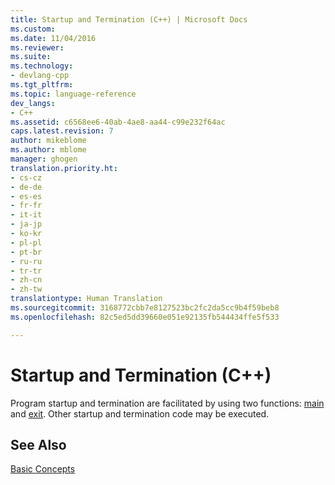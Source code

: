 ```yaml
---
title: Startup and Termination (C++) | Microsoft Docs
ms.custom: 
ms.date: 11/04/2016
ms.reviewer: 
ms.suite: 
ms.technology:
- devlang-cpp
ms.tgt_pltfrm: 
ms.topic: language-reference
dev_langs:
- C++
ms.assetid: c6568ee6-40ab-4ae8-aa44-c99e232f64ac
caps.latest.revision: 7
author: mikeblome
ms.author: mblome
manager: ghogen
translation.priority.ht:
- cs-cz
- de-de
- es-es
- fr-fr
- it-it
- ja-jp
- ko-kr
- pl-pl
- pt-br
- ru-ru
- tr-tr
- zh-cn
- zh-tw
translationtype: Human Translation
ms.sourcegitcommit: 3168772cbb7e8127523bc2fc2da5cc9b4f59beb8
ms.openlocfilehash: 82c5ed5dd39660e051e92135fb544434ffe5f533

---
```

# Startup and Termination (C++)
Program startup and termination are facilitated by using two functions: [main](../cpp/main-program-startup.md) and [exit](../cpp/program-termination.md). Other startup and termination code may be executed.  
  
## See Also  
 [Basic Concepts](../cpp/basic-concepts-cpp.md)


<!--HONumber=Jan17_HO1-->


